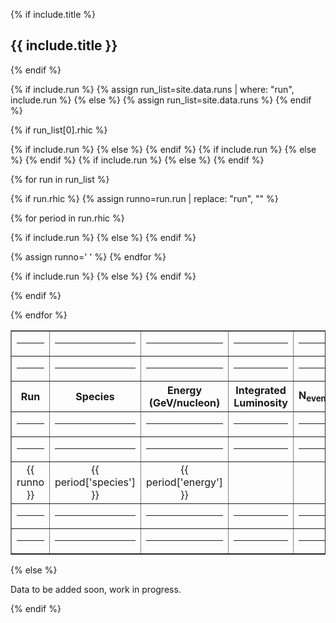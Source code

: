 {% if include.title %}
## {{ include.title }}
{% endif %}


{% if include.run %}
{% assign run_list=site.data.runs | where: "run", include.run %}
{% else %}
{% assign run_list=site.data.runs %}
{% endif %}

{% if run_list[0].rhic %}

<table width="100%" border="1">

<tr>
{% if include.run %}
<td><hr/></td><td><hr/></td><td><hr/></td><td><hr/></td><td><hr/></td></tr>
{% else %}
<td><hr/></td><td><hr/></td><td><hr/></td><td><hr/></td><td><hr/></td><td><hr/></td></tr>
{% endif %}

<tr>
{% if include.run %}
{% else %}
<th style="text-align:center">Run</th>
{% endif %}
<th style="text-align:center">Species</th>
<th style="text-align:center">Energy<br/>(GeV/nucleon)</th>
<th style="text-align:center">Integrated<br/>Luminosity</th>
<th style="text-align:center">N<sub>events</sub></th>
<th style="text-align:center">Polarization</th>
</tr>

<tr>
{% if include.run %}
<td><hr/></td><td><hr/></td><td><hr/></td><td><hr/></td><td><hr/></td></tr>
{% else %}
<td><hr/></td><td><hr/></td><td><hr/></td><td><hr/></td><td><hr/></td><td><hr/></td></tr>
{% endif %}


{% for run in run_list %}

{% if run.rhic %}
{% assign runno=run.run | replace: "run", "" %}

{% for period in run.rhic %}
<tr>
{% if include.run %}
{% else %}
<td style="text-align:center">{{ runno }}</td>
{% endif %}
<td style="text-align:center">{{ period['species'] }}</td>
<td style="text-align:center">{{ period['energy'] }}</td>
<td style="text-align:center">&nbsp;</td>
<td style="text-align:center">&nbsp;</td>
<td style="text-align:center">&nbsp;</td>
</tr>

{% assign runno=' ' %}
{% endfor %}

<tr>
{% if include.run %}
<td><hr/></td><td><hr/></td><td><hr/></td><td><hr/></td><td><hr/></td></tr>
{% else %}
<td><hr/></td><td><hr/></td><td><hr/></td><td><hr/></td><td><hr/></td><td><hr/></td></tr>
{% endif %}


{% endif %}

{% endfor %}
</table>

{% else %}

Data to be added soon, work in progress.

{% endif %}
